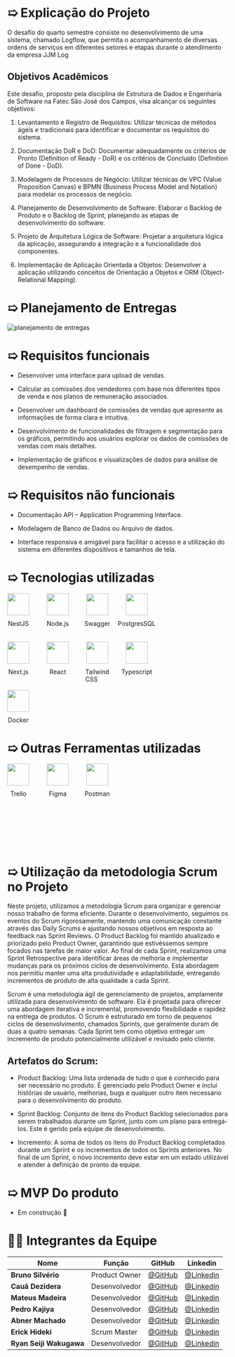 # ➯ Explicação do Projeto  

O desafio do quarto semestre consiste no desenvolvimento de uma sistema, chamado Logflow, que permita o acompanhamento de diversas ordens de serviços em diferentes setores e etapas durante o atendimento da empresa JJM Log

## Objetivos Acadêmicos

Este desafio, proposto pela disciplina de Estrutura de Dados e Engenharia de Software na Fatec São José dos Campos, visa alcançar os seguintes objetivos:

1. Levantamento e Registro de Requisitos: Utilizar técnicas de métodos ágeis e tradicionais para identificar e documentar os requisitos do sistema.

2. Documentação DoR e DoD: Documentar adequadamente os critérios de Pronto (Definition of Ready - DoR) e os critérios de Concluído (Definition of Done - DoD).

3. Modelagem de Processos de Negócio: Utilizar técnicas de VPC (Value Proposition Canvas) e BPMN (Business Process Model and Notation) para modelar os processos de negócio.

4. Planejamento de Desenvolvimento de Software: Elaborar o Backlog de Produto e o Backlog de Sprint, planejando as etapas de desenvolvimento do software.

5. Projeto de Arquitetura Lógica de Software: Projetar a arquitetura lógica da aplicação, assegurando a integração e a funcionalidade dos componentes.

6. Implementação de Aplicação Orientada a Objetos: Desenvolver a aplicação utilizando conceitos de Orientação a Objetos e ORM (Object-Relational Mapping).

# ➯ Planejamento de Entregas
![planejamento de entregas](https://github.com/user-attachments/assets/0f18dd48-e817-4c68-9e50-c938cce790ee)


# ➯ Requisitos funcionais

- Desenvolver uma interface para upload de vendas. 

- Calcular as comissões dos vendedores com base nos diferentes tipos de venda e nos planos de remuneração associados. 

- Desenvolver um dashboard de comissões de vendas que apresente as informações de forma clara e intuitiva. 

- Desenvolvimento de funcionalidades de filtragem e segmentação para os gráficos, permitindo aos usuários explorar os dados de comissões de vendas com mais detalhes. 

- Implementação de gráficos e visualizações de dados para análise de desempenho de vendas. 

# ➯ Requisitos não funcionais

- Documentação API – Application Programming Interface. 

- Modelagem de Banco de Dados ou Arquivo de dados. 

- Interface responsiva e amigável para facilitar o acesso e a utilização do sistema em diferentes dispositivos e tamanhos de tela.

# ➯ Tecnologias utilizadas

<div style="display: grid; grid-template-columns: 60px 60px 60px 60px; grid-template-rows: 80px 80px; grid-gap: 30px;">
        <div style="display: flex; flex-direction: column; align-items: center; gap: 10px; width: 50px;">
            <img src="https://cdn.jsdelivr.net/gh/devicons/devicon@latest/icons/nestjs/nestjs-original.svg" width="50"/>
            NestJS
        </div>
        <div style="display: flex; flex-direction: column; align-items: center; gap: 10px; width: 50px;">
            <img src="https://cdn.jsdelivr.net/gh/devicons/devicon@latest/icons/nodejs/nodejs-plain-wordmark.svg" width="50"/>
            Node.js
        </div>
        <div style="display: flex; flex-direction: column; align-items: center; gap: 10px; width: 50px;">
            <img src="https://cdn.jsdelivr.net/gh/devicons/devicon@latest/icons/swagger/swagger-original.svg" width="50"/>
            Swagger
        </div>
        <div style="display: flex; flex-direction: column; align-items: center; gap: 10px; width: 50px;">
            <img src="https://cdn.jsdelivr.net/gh/devicons/devicon@latest/icons/postgresql/postgresql-plain.svg" width="50"/>
            PostgresSQL
        </div>
        <div style="display: flex; flex-direction: column; align-items: center; gap: 10px; width: 50px;">
            <img src="https://cdn.jsdelivr.net/gh/devicons/devicon@latest/icons/nextjs/nextjs-original.svg" width="50"/>
            Next.js
        </div>
        <div style="display: flex; flex-direction: column; align-items: center; gap: 10px; width: 50px;">
            <img src="https://cdn.jsdelivr.net/gh/devicons/devicon@latest/icons/react/react-original.svg" width="50"/>
            React
        </div>
        <div style="display: flex; flex-direction: column; align-items: center; gap: 10px; width: 50px;">
            <img src="https://cdn.jsdelivr.net/gh/devicons/devicon@latest/icons/tailwindcss/tailwindcss-original.svg" width="50"/>
            Tailwind CSS
        </div>
        <div style="display: flex; flex-direction: column; align-items: center; gap: 10px; width: 50px;">
            <img src="https://cdn.jsdelivr.net/gh/devicons/devicon@latest/icons/typescript/typescript-plain.svg" width="50"/>
            Typescript
        </div>
        <div style="display: flex; flex-direction: column; align-items: center; gap: 10px; width: 50px;">
            <img src="https://cdn.jsdelivr.net/gh/devicons/devicon@latest/icons/docker/docker-plain.svg" width="50"/>
            Docker
        </div>
    </div>


  
# ➯ Outras Ferramentas utilizadas

<div style="display: grid; grid-template-columns: 60px 60px 60px 60px; grid-template-rows: 80px 80px; grid-gap: 30px;">
        <div style="display: flex; flex-direction: column; align-items: center; gap: 10px; width: 50px;">
            <img src="https://cdn.jsdelivr.net/gh/devicons/devicon@latest/icons/trello/trello-plain.svg" width="50"/>
            Trello
        </div>
        <div style="display: flex; flex-direction: column; align-items: center; gap: 10px; width: 50px;">
            <img src="https://cdn.jsdelivr.net/gh/devicons/devicon@latest/icons/figma/figma-original.svg" width="50"/>
            Figma
        </div>
        <div style="display: flex; flex-direction: column; align-items: center; gap: 10px; width: 50px;">
            <img src="https://cdn.jsdelivr.net/gh/devicons/devicon@latest/icons/postman/postman-original.svg" width="50"/>
            Postman
        </div>
    </div>

# ➯ Utilização da metodologia Scrum no Projeto

 Neste projeto, utilizamos a metodologia Scrum para organizar e gerenciar nosso trabalho de forma eficiente. Durante o desenvolvimento, seguimos os eventos do Scrum rigorosamente, mantendo uma comunicação constante através das Daily Scrums e ajustando nossos objetivos em resposta ao feedback nas Sprint Reviews. O Product Backlog foi mantido atualizado e priorizado pelo Product Owner, garantindo que estivéssemos sempre focados nas tarefas de maior valor. Ao final de cada Sprint, realizamos uma Sprint Retrospective para identificar áreas de melhoria e implementar mudanças para os próximos ciclos de desenvolvimento. Esta abordagem nos permitiu manter uma alta produtividade e adaptabilidade, entregando incrementos de produto de alta qualidade a cada Sprint.

Scrum é uma metodologia ágil de gerenciamento de projetos, amplamente utilizada para desenvolvimento de software. Ela é projetada para oferecer uma abordagem iterativa e incremental, promovendo flexibilidade e rapidez na entrega de produtos. O Scrum é estruturado em torno de pequenos ciclos de desenvolvimento, chamados Sprints, que geralmente duram de duas a quatro semanas. Cada Sprint tem como objetivo entregar um incremento de produto potencialmente utilizável e revisado pelo cliente.

## Artefatos do Scrum:
- Product Backlog: Uma lista ordenada de tudo o que é conhecido para ser necessário no produto. É gerenciado pelo Product Owner e inclui histórias de usuário, melhorias, bugs e qualquer outro item necessário para o desenvolvimento do produto.

- Sprint Backlog: Conjunto de itens do Product Backlog selecionados para serem trabalhados durante um Sprint, junto com um plano para entregá-los. Este é gerido pela equipe de desenvolvimento.

- Incremento: A soma de todos os itens do Product Backlog completados durante um Sprint e os incrementos de todos os Sprints anteriores. No final de um Sprint, o novo incremento deve estar em um estado utilizável e atender à definição de pronto da equipe.


# ➯ MVP Do produto
- Em construção 🚧

# 👨‍💻 Integrantes da Equipe

<div align="center">
  
|Nome|Função|GitHub|Linkedin|
| -------- |-------- |-------- |-------- |
|**Bruno Silvério**|Product Owner|[@GitHub](https://github.com/BrunoVieira30)|[@Linkedin](https://www.linkedin.com/in/bruno-vieira-b999a2224/)
|**Cauã Dezidera**|Desenvolvedor|[@GitHub](https://github.com/CauaDezidera)|[@Linkedin](https://www.linkedin.com/in/cauã-dezidera-375736275/) 
|**Mateus Madeira**|Desenvolvedor|[@GitHub](https://github.com/mafemad)|[@Linkedin](https://www.linkedin.com/in/mateus-ferreira-madeira)
|**Pedro Kajiya**|Desenvolvedor|[@GitHub](https://github.com/kajiyap)|[@Linkedin](https://www.linkedin.com/in/pedro-santos-kajiya-65763b260/)
|**Abner Machado**|Desenvolvedor|[@GitHub](https://github.com/abnerdouglas)|[@Linkedin](https://www.linkedin.com/in/abner-douglas-a70a9b199/)
|**Erick Hideki**|Scrum Master|[@GitHub](https://github.com/erickhoawata)|[@Linkedin](http://linkedin.com/in/érick-awata)
|**Ryan Seiji Wakugawa**|Desenvolvedor|[@GitHub](https://github.com/ryan-wakugawa)|[@Linkedin](https://www.linkedin.com/in/ryan-wakugawa-526bbb27a)

<br>  
  
</div>
